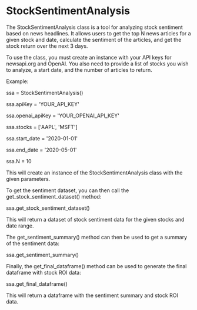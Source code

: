
# StockSentimentAnalysis

The StockSentimentAnalysis class is a tool for analyzing stock sentiment based on news headlines. It allows users to get the top N news articles for a given stock and date, calculate the sentiment of the articles, and get the stock return over the next 3 days. 

To use the class, you must create an instance with your API keys for newsapi.org and OpenAI. You also need to provide a list of stocks you wish to analyze, a start date, and the number of articles to return. 

Example:

ssa = StockSentimentAnalysis()

ssa.apiKey = 'YOUR_API_KEY'

ssa.openai_apiKey = 'YOUR_OPENAI_API_KEY'

ssa.stocks = ['AAPL', 'MSFT']

ssa.start_date = '2020-01-01'

ssa.end_date = '2020-05-01'

ssa.N = 10

This will create an instance of the StockSentimentAnalysis class with the given parameters. 

To get the sentiment dataset, you can then call the get_stock_sentiment_dataset() method:

ssa.get_stock_sentiment_dataset()

This will return a dataset of stock sentiment data for the given stocks and date range. 

The get_sentiment_summary() method can then be used to get a summary of the sentiment data:

ssa.get_sentiment_summary()

Finally, the get_final_dataframe() method can be used to generate the final dataframe with stock ROI data:

ssa.get_final_dataframe()

This will return a dataframe with the sentiment summary and stock ROI data.